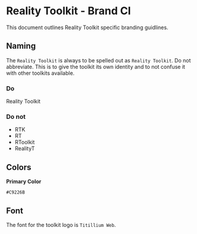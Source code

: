 # Reality Toolkit - Brand CI

This document outlines Reality Toolkit specific branding guidlines.

## Naming

The `Reality Toolkit` is always to be spelled out as `Reality Toolkit`. Do not abbreviate. This is to give the toolkit its own identity and to not confuse it with other toolkits available.

### Do

Reality Toolkit

### Do not

- RTK
- RT
- RToolkit
- RealityT

## Colors

**Primary Color**

```text
#C9226B
```

## Font

The font for the toolkit logo is `Titillium Web`.
